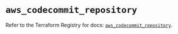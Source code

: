 # `aws_codecommit_repository`

Refer to the Terraform Registry for docs: [`aws_codecommit_repository`](https://registry.terraform.io/providers/hashicorp/aws/5.34.0/docs/resources/codecommit_repository).

